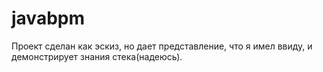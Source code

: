 # javabpm
Проект сделан как эскиз, но дает представление, что я имел ввиду, и демонстрирует знания стека(надеюсь).
